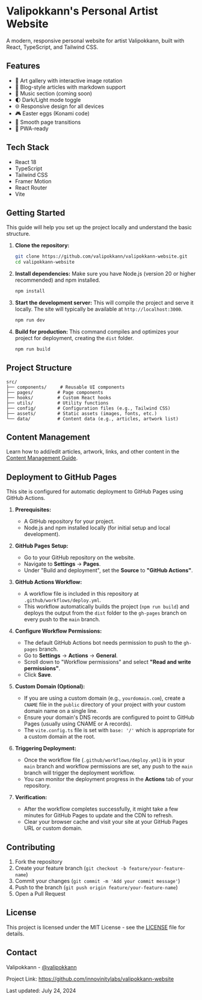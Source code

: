 # Valipokkann's Personal Artist Website

A modern, responsive personal website for artist Valipokkann, built with React, TypeScript, and Tailwind CSS.

## Features

- 🎨 Art gallery with interactive image rotation
- 📝 Blog-style articles with markdown support
- 🎵 Music section (coming soon)
- 🌓 Dark/Light mode toggle
- 🌐 Responsive design for all devices
- 🎮 Easter eggs (Konami code)
- 💫 Smooth page transitions
- 📱 PWA-ready

## Tech Stack

- React 18
- TypeScript
- Tailwind CSS
- Framer Motion
- React Router
- Vite

## Getting Started

This guide will help you set up the project locally and understand the basic structure.

1.  **Clone the repository:**
    ```bash
    git clone https://github.com/valipokkann/valipokkann-website.git
    cd valipokkann-website
    ```

2.  **Install dependencies:**
    Make sure you have Node.js (version 20 or higher recommended) and npm installed.
    ```bash
    npm install
    ```

3.  **Start the development server:**
    This will compile the project and serve it locally. The site will typically be available at `http://localhost:3000`.
    ```bash
    npm run dev
    ```

4.  **Build for production:**
    This command compiles and optimizes your project for deployment, creating the `dist` folder.
    ```bash
    npm run build
    ```

## Project Structure

```
src/
├── components/     # Reusable UI components
├── pages/         # Page components
├── hooks/         # Custom React hooks
├── utils/         # Utility functions
├── config/        # Configuration files (e.g., Tailwind CSS)
├── assets/        # Static assets (images, fonts, etc.)
└── data/          # Content data (e.g., articles, artwork list)
```

## Content Management

Learn how to add/edit articles, artwork, links, and other content in the [Content Management Guide](CONTENT_GUIDE.md).

## Deployment to GitHub Pages

This site is configured for automatic deployment to GitHub Pages using GitHub Actions.

1.  **Prerequisites:**
    *   A GitHub repository for your project.
    *   Node.js and npm installed locally (for initial setup and local development).

2.  **GitHub Pages Setup:**
    *   Go to your GitHub repository on the website.
    *   Navigate to **Settings** -> **Pages**.
    *   Under "Build and deployment", set the **Source** to **"GitHub Actions"**.

3.  **GitHub Actions Workflow:**
    *   A workflow file is included in this repository at `.github/workflows/deploy.yml`.
    *   This workflow automatically builds the project (`npm run build`) and deploys the output from the `dist` folder to the `gh-pages` branch on every push to the `main` branch.

4.  **Configure Workflow Permissions:**
    *   The default GitHub Actions bot needs permission to push to the `gh-pages` branch.
    *   Go to **Settings** -> **Actions** -> **General**.
    *   Scroll down to "Workflow permissions" and select **"Read and write permissions"**.
    *   Click **Save**.

5.  **Custom Domain (Optional):**
    *   If you are using a custom domain (e.g., `yourdomain.com`), create a `CNAME` file in the `public` directory of your project with your custom domain name on a single line.
    *   Ensure your domain's DNS records are configured to point to GitHub Pages (usually using CNAME or A records).
    *   The `vite.config.ts` file is set with `base: '/'` which is appropriate for a custom domain at the root.

6.  **Triggering Deployment:**
    *   Once the workflow file (`.github/workflows/deploy.yml`) is in your `main` branch and workflow permissions are set, any push to the `main` branch will trigger the deployment workflow.
    *   You can monitor the deployment progress in the **Actions** tab of your repository.

7.  **Verification:**
    *   After the workflow completes successfully, it might take a few minutes for GitHub Pages to update and the CDN to refresh.
    *   Clear your browser cache and visit your site at your GitHub Pages URL or custom domain.

## Contributing

1.  Fork the repository
2.  Create your feature branch (`git checkout -b feature/your-feature-name`)
3.  Commit your changes (`git commit -m 'Add your commit message'`)
4.  Push to the branch (`git push origin feature/your-feature-name`)
5.  Open a Pull Request

## License

This project is licensed under the MIT License - see the [LICENSE](LICENSE) file for details.

## Contact

Valipokkann - [@valipokkann](https://twitter.com/valipokkann)

Project Link: https://github.com/innovinitylabs/valipokkann-website

Last updated: July 24, 2024 